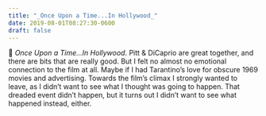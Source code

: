 ```yaml
---
title: "_Once Upon a Time...In Hollywood_"
date: 2019-08-01T08:27:30-0600
draft: false
---
```


🎥 _Once Upon a Time…In Hollywood_. Pitt & DiCaprio are great together, and there are bits that are really good. But I felt no almost no emotional connection to the film at all. Maybe if I had Tarantino’s love for obscure 1969 movies and advertising.
Towards the film’s climax I strongly wanted to leave, as I didn’t want to see what I thought was going to happen. That dreaded event didn’t happen, but it turns out I didn’t want to see what happened instead, either.
